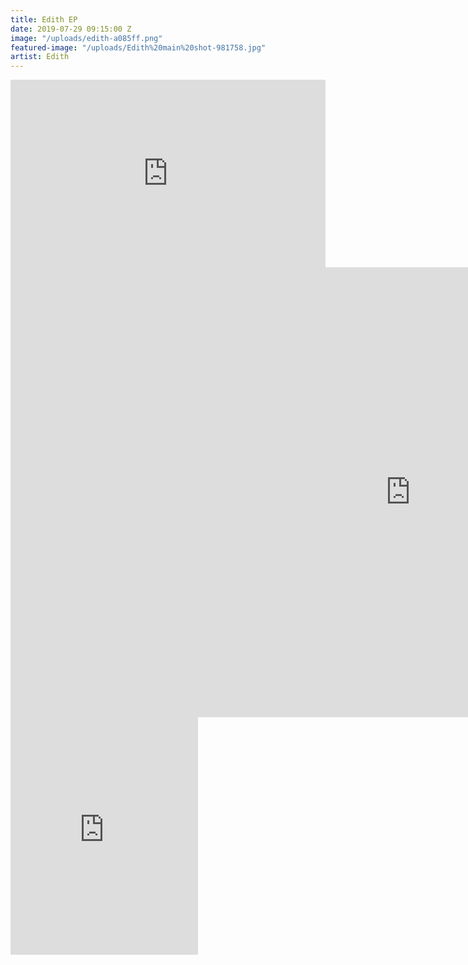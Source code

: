 ```yaml
---
title: Edith EP
date: 2019-07-29 09:15:00 Z
image: "/uploads/edith-a085ff.png"
featured-image: "/uploads/Edith%20main%20shot-981758.jpg"
artist: Edith
---
```


<iframe width="100%" height="300" scrolling="no" frameborder="no" allow="autoplay" src="https://w.soundcloud.com/player/?url=https%3A//api.soundcloud.com/users/582183480&color=%23ff5500&auto_play=false&hide_related=false&show_comments=true&show_user=true&show_reposts=false&show_teaser=true&visual=true"></iframe>

<div class="responsive-embed  widescreen">
<iframe width="1280" height="720" src="https://www.youtube.com/embed/o4MO40OrKxY" frameborder="0" allow="accelerometer; autoplay; encrypted-media; gyroscope; picture-in-picture" allowfullscreen></iframe></div>

<iframe src="https://open.spotify.com/embed/album/1MzGlk1fLm2WDDQksbACOL" width="300" height="380" frameborder="0" allowtransparency="true" allow="encrypted-media"></iframe>